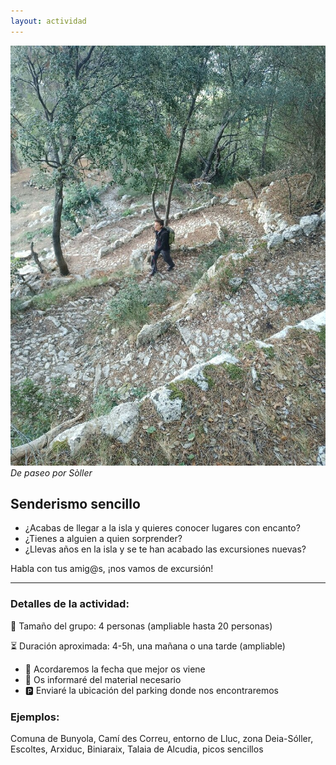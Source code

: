 ```yaml
---
layout: actividad
---
```


![De paseo por Sòller](./../assets/img/senderismo-sencillo.jpg)
*De paseo por Sòller*

## Senderismo sencillo

*   ¿Acabas de llegar a la isla y quieres conocer lugares con encanto?
*   ¿Tienes a alguien a quien sorprender?
*   ¿Llevas años en la isla y se te han acabado las excursiones nuevas?

Habla con tus amig@s, ¡nos vamos de excursión!

* * *

### Detalles de la actividad:<br>
👥 Tamaño del grupo: 4 personas (ampliable hasta 20 personas)

⏳ Duración aproximada: 4-5h, una mañana o una tarde (ampliable)

*	📅 Acordaremos la fecha que mejor os viene
*	🎒 Os informaré del material necesario
*	🅿️ Enviaré la ubicación del parking donde nos encontraremos

### Ejemplos:<br>
Comuna de Bunyola, Camí des Correu, entorno de Lluc, zona Deia-Sóller, Escoltes, Arxiduc, Biniaraix, Talaia de Alcudia, picos sencillos
